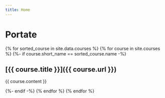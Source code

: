 ```yaml
---
title: Home
---
```


# Portate

{% for sorted_course in site.data.courses %}
{% for course in site.courses %}
{%- if course.short_name == sorted_course.name -%}

## [{{ course.title }}]({{ course.url }})

{{ course.content }}

{%- endif -%}
{% endfor %}
{% endfor %}
